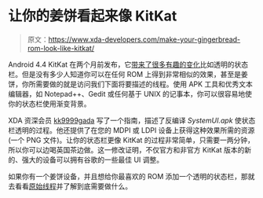 # 让你的姜饼看起来像 KitKat

> 原文：<https://www.xda-developers.com/make-your-gingerbread-rom-look-like-kitkat/>

Android 4.4 KitKat 在两个月前发布，它[带来了很多有趣的变化](http://www.xda-developers.com/android/new-in-android-4-4-kitkat-everything-you-need-to-know/ "New in Android 4.4 KitKat: Everything You Need to Know")比如透明的状态栏。但是没有多少人知道你可以在任何 ROM 上得到非常相似的效果，甚至是姜饼，你所需要做的就是访问我们下面将要描述的线程。使用 APK 工具和优秀文本编辑器，如 Notepad++、Gedit 或任何基于 UNIX 的记事本，你可以很容易地使你的状态栏使用渐变背景。

XDA 资深会员 [kk9999gada](http://forum.xda-developers.com/member.php?u=4450994) 写了一个指南，描述了反编译 *SystemUI.apk* 使状态栏透明的过程。他还提供了在您的 MDPI 或 LDPI 设备上获得这种效果所需的资源(一个 PNG 文件)。让你的状态栏更像 KitKat 的过程非常简单，只需要一两分钟，所以你可以边喝英国茶边做。这一修改证明，不仅官方和非官方 KitKat 版本的新的、强大的设备可以拥有谷歌的一些最佳 UI 调整。

如果你有一个姜饼设备，并且想给你最喜欢的 ROM 添加一个透明的状态栏，那就去看看[原始线程](http://forum.xda-developers.com/showthread.php?p=48893114)并了解到底需要做什么。